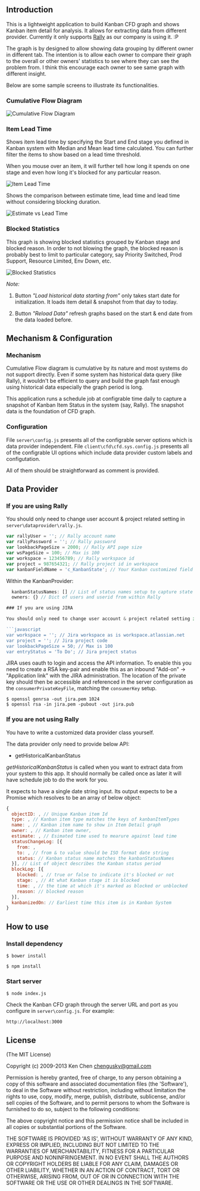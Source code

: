 ## Introduction

[Rally]: https://www.rallydev.com/

This is a lightweight application to build Kanban CFD graph and shows Kanban item detail for analysis. It allows for extracting data from different provider.  Currently it only supports [Rally][] as our company is using it. :P

The graph is by designed to allow showing data grouping by different owner in different tab.  The intention is to allow each owner to compare their graph to the overall or other owners' statistics to see where they can see the problem from.  I think this encourage each owner to see same graph with different insight.

Below are some sample screens to illustrate its functionalities.

### Cumulative Flow Diagram

![Cumulative Flow Diagram](./CFD.png)

### Item Lead Time

Shows item lead time by specifying the Start and End stage you defined in Kanban system with Median and Mean lead time calculated.  You can further filter the items to show based on a lead time threshold.

When you mouse over an item, it will further tell how long it spends on one stage and even how long it's blocked for any particular reason.

![Item Lead Time](./Item_Leadtime.png)

Shows the comparison between estimate time, lead time and lead time without considering blocking duration.

![Estimate vs Lead Time](./Estimate_vs_Leadtime.png)

### Blocked Statistics

This graph is showing blocked statistics grouped by Kanban stage and blocked reason.  In order to not blowing the graph, the blocked reason is probably best to limit to particular category, say Priority Switched, Prod Support, Resource Limited, Env Down, etc.

![Blocked Statistics](./Blocked_Statistics.png)

*Note:*

1. Button *"Load historical data starting from"* only takes start date for initialization.  It loads item detail & snapshot from that day to today.

2. Button *"Reload Data"* refresh graphs based on the start & end date from the data loaded before.


## Mechanism & Configuration

### Mechanism

Cumulative Flow diagram is cumulative by its nature and most systems do not support directly.  Even if some system has historical data query (like Rally), it wouldn't be efficient to query and build the graph fast enough using historical data especially the graph period is long.

This application runs a schedule job at configrable time daily to capture a snapshot of Kanban Item Status in the system (say, Rally).  The snapshot data is the foundation of CFD graph.

### Configuration
File `server\config.js` presents all of the configrable server options which is data provider independent. File `client\cfd\cfd.sys.config.js` presents all of the configrable UI options which include data provider custom labels and configutation.

All of them should be straightforward as comment is provided.


## Data Provider

### If you are using Rally

You should only need to change user account & project related setting in `server\dataprovider\rally.js`.

```javascript
var rallyUser = ''; // Rally account name
var rallyPassword = ''; // Rally password
var lookbackPageSize = 2000; // Rally API page size
var wsPageSize = 100; // Max is 100
var workspace = 123456789; // Rally workspace id
var project = 987654321; // Rally project id in workspace
var kanbanFieldName = 'c_KanbanState'; // Your Kanban customized field name
```

Within the KanbanProvider:

```javascript
  kanbanStatusNames: [] // List of status names setup to capture state transitions of stories
  owners: {} // Dict of users and userid from within Rally

### If you are using JIRA

You should only need to change user account & project related setting in `server\dataprovider\jira.js`.

```javascript
var workspace = ''; // Jira workspace as is workspace.atlassian.net
var project = ''; // Jira project code
var lookbackPageSize = 50; // Max is 100
var entryStatus = 'To Do'; // Jira project status 
```

JIRA uses oauth to login and access the API information. To enable this you need to create a RSA key-pair and enable this as an inbound "Add-on" -> "Application link" with the JIRA administration. The location of the private key should then be accessible and referenced in the server configuration as the `consumerPrivateKeyFile`, matching the `consumerKey` setup.

```
$ openssl genrsa -out jira.pem 1024
$ openssl rsa -in jira.pem -pubout -out jira.pub
```

### If you are not using Rally

You have to write a customized data provider class yourself.

The data provider only need to provide below API:

* getHistoricalKanbanStatus

_getHistoricalKanbanStatus_ is called when you want to extract data from your system to this app.  It should normally be called once as later it will have schedule job to do the work for you.

It expects to have a single date string input.  Its output expects to be a Promise which resolves to be an array of below object:

```javascript
{
  objectID: , // Unique Kanban item Id
  type: , // Kanban item type matches the keys of kanbanItemTypes
  name: , // Kanban item name to show in Item Detail graph
  owner: , // Kanban item owner,
  estimate: , // Esimated time used to mearure against lead time
  statusChangeLog: [{
    from: ,
    to: , // from & to value should be ISO format date string
    status: // Kanban status name matches the kanbanStatusNames
  }], // List of object describes the Kanban status period
  blockLog: [{
    blocked: , // true or false to indicate it's blocked or not
    stage: , // At what Kanban stage it is blocked
    time: , // the time at which it's marked as blocked or unblocked
    reason: // blocked reason
  }],
  kanbanizedOn: // Earliest time this item is in Kanban System
}
```

## How to use

### Install dependency

```
$ bower install

$ npm install
```

### Start server

```
$ node index.js
```

Check the Kanban CFD graph through the server URL and port as you configure in `server\config.js`.  For example:

`http://localhost:3000`


## License

(The MIT License)

Copyright (c) 2009-2013 Ken Chen <chengusky@gmail.com>

Permission is hereby granted, free of charge, to any person obtaining
a copy of this software and associated documentation files (the
'Software'), to deal in the Software without restriction, including
without limitation the rights to use, copy, modify, merge, publish,
distribute, sublicense, and/or sell copies of the Software, and to
permit persons to whom the Software is furnished to do so, subject to
the following conditions:

The above copyright notice and this permission notice shall be
included in all copies or substantial portions of the Software.

THE SOFTWARE IS PROVIDED 'AS IS', WITHOUT WARRANTY OF ANY KIND,
EXPRESS OR IMPLIED, INCLUDING BUT NOT LIMITED TO THE WARRANTIES OF
MERCHANTABILITY, FITNESS FOR A PARTICULAR PURPOSE AND NONINFRINGEMENT.
IN NO EVENT SHALL THE AUTHORS OR COPYRIGHT HOLDERS BE LIABLE FOR ANY
CLAIM, DAMAGES OR OTHER LIABILITY, WHETHER IN AN ACTION OF CONTRACT,
TORT OR OTHERWISE, ARISING FROM, OUT OF OR IN CONNECTION WITH THE
SOFTWARE OR THE USE OR OTHER DEALINGS IN THE SOFTWARE.
